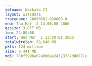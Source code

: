 ```yaml
---
setname: Waikato II
layout: witsdata
tracename: 20060301-000000-0
end: Thu Mar  2 13:00:00 2006
gzsize: 3,077 MB
len: 24:00:00
start: Wed Mar  1 13:00:01 2006
totalwirelen: 58,640 MB
pkts: 124 million
size: 9,441 MB
md5: 78bf5996a67a0b6aa243237c7d8d771c
---
```

